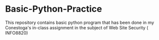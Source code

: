 # Basic-Python-Practice
This repository contains basic python program that has been done in my Conestoga's in-class assignment in the subject of Web Site Security ( INFO8820)
